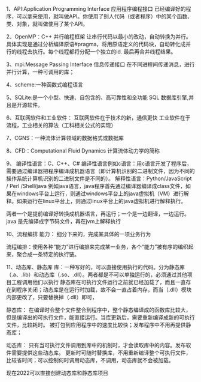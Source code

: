 1、API:Application Programming Interface 应用程序编程接口
已经编译好的程序，可以拿来使用，就叫做API。你使用了别人代码（或者程序）中的某个函数、类、对象，就叫做使用了某个API。

2、OpenMP：C++ 并行编程框架
让串行代码以最小的改动，自动转换为并行。
具体实现是通过分析编译原语#pragma，将用原语定义的代码块，自动转化成并行的线程去执行。每个线程都将分配一个独立的id. 最后再合并线程结果。

3、mpi:Message Passing Interface 信息传递接口
在不同进程间传递消息，进行并行计算，一种可调用的库；

4、scheme:一种函数式编程语言

5、SQLite:是一个小型、快速、自包含的、高可靠性和全功能 SQL 数据库引擎,并且是开源软件。

6、互联网软件和工业软件：
互联网软件在于技术的新，通信更快
工业软件在于流程，工业相关的算法（工科相关公式的实现）

7、CGNS：一种流体计算领域的数据格式或数据库

8、CFD：Computational Fluid Dynamics 计算流体动力学的简称

9、
编译性语言：C、C++、C#
  编译性语言例如c语言：用c语言开发了程序后，需要通过编译器把程序编译成机器语言（即计算机识别的二进制文件，因为不同的操作系统计算机识别的二进制文件是不同的）。
解释性语言：Python/JavaScript / Perl /Shell/java
  例如java语言，java程序首先通过编译器编译成class文件，如果在windows平台上运行，则通过windows平台上的java虚拟机（VM）进行解释。如果运行在linux平台上，则通过linux平台上的java虚拟机进行解释执行。
  
  两者一个是提前编译好转换成机器语言，再运行；一个是一边翻译，一边运行。
  java 是先编译成字节码文件，再在jvm上解释执行
  
10、流程编排
能力： 细分下来的，完成某具体的一项业务行为

流程编排：使用各种“能力”进行编排来完成某一业务，各个“能力”被有序的编织起来，聚合成一条特定的执行链。

11、动态库、静态库
库：一种写好的，可以直接使用执行的代码。分为静态库（.a、.lib）和动态库（.so、.dll）。两者都是不可以单独运行的，必须通过其他项目工程调用他们以执行
静态库在可执行文件运行之前就已经加载了，而且一直存在到程序关闭；动态库是在运行时加载，故不会一直占着内存，而当（.dll）模块内部更改了，只要替换掉（.dll）即可，

静态库：
  在编译时会整个文件整合到程序中，整个静态编译成的函数库比较大，但是编译出的可执行文件，能直接运行。当库更新后，需要重新编译成新的可执行文件，比较耗时。
  被打包到应用程序中的速度比较快；发布程序中不用再提供静态库；
  
动态库：
  只有当可执行文件调用到库中的机制时，才会读取库中的内容。发布软件需要提供这些动态库。
  更新时可随时替换库，不用重新编译整个可执行文件，比较省时间；可以控制何时调用动态库，不调用，动态库就不会被加载。

  现在2022可以直接创建动态库和静态库项目

  

